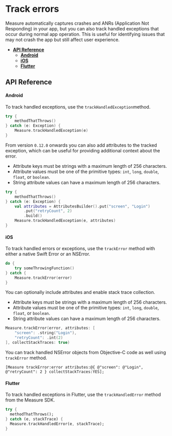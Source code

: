 # Track errors

Measure automatically captures crashes and ANRs (Application Not Responding) in your app, but you can also track handled
exceptions that occur during normal app operation. This is useful for identifying issues that may not crash the app but
still affect user experience.

- [**API Reference**](#api-reference)
  - [**Android**](#android)
  - [**iOS**](#ios)
  - [**Flutter**](#flutter)

## API Reference

#### Android

To track handled exceptions, use the `trackHandledException`method.

```kotlin
try {
    methodThatThrows()
} catch (e: Exception) {
    Measure.trackHandledException(e)
}
```

From version `0.12.0` onwards you can also add attributes to the tracked exception, which can be useful for
providing additional context about the error.

- Attribute keys must be strings with a maximum length of 256 characters.
- Attribute values must be one of the primitive types: `int`, `long`, `double`, `float`, or `boolean`.
- String attribute values can have a maximum length of 256 characters.

```kotlin
try {
    methodThatThrows()
} catch (e: Exception) {
    val attributes = AttributesBuilder().put("screen", "Login")
        .put("retryCount", 2)
        .build()
    Measure.trackHandledException(e, attributes)
}
```

#### iOS

To track handled errors or exceptions, use the `trackError` method with either a native Swift Error or an NSError.

```swift
do {
    try someThrowingFunction()
} catch {
    Measure.trackError(error)
}
```

You can optionally include attributes and enable stack trace collection.

- Attribute keys must be strings with a maximum length of 256 characters.
- Attribute values must be one of the primitive types: `int`, `long`, `double`, `float`, or `boolean`.
- String attribute values can have a maximum length of 256 characters.

```swift
Measure.trackError(error, attributes: [
    "screen": .string("Login"),
    "retryCount": .int(2)
], collectStackTraces: true)
```

You can track handled NSError objects from Objective-C code as well using `trackError` method.

```objc
[Measure trackError:error attributes:@{ @"screen": @"Login", @"retryCount": 2 } collectStackTraces:YES];
```

#### Flutter

To track handled exceptions in Flutter, use the `trackHandledError` method from the Measure SDK.

```dart
try {
  methodThatThrows();
} catch (e, stackTrace) {
  Measure.trackHandledError(e, stackTrace);
}
```